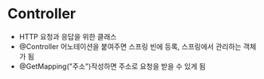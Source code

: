 # Controller

- HTTP 요청과 응답을 위한 클래스
- @Controller 어노테이션을 붙여주면 스프링 빈에 등록, 스프링에서 관리하는 객체가 됨
- @GetMapping("주소")작성하면 주소로 요청을 받을 수 있게 됨